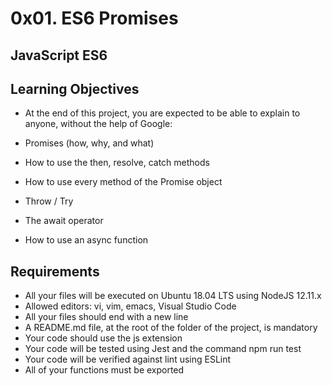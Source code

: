 # 0x01. ES6 Promises
## JavaScript ES6

## Learning Objectives  
- At the end of this project, you are expected to be able to explain to anyone, without the help of Google:

- Promises (how, why, and what)  
- How to use the then, resolve, catch methods  
- How to use every method of the Promise object  
- Throw / Try  
- The await operator  
- How to use an async function  

## Requirements  
  
- All your files will be executed on Ubuntu 18.04 LTS using NodeJS 12.11.x  
- Allowed editors: vi, vim, emacs, Visual Studio Code  
- All your files should end with a new line  
- A README.md file, at the root of the folder of the project, is mandatory  
- Your code should use the js extension  
- Your code will be tested using Jest and the command npm run test  
- Your code will be verified against lint using ESLint  
- All of your functions must be exported  

